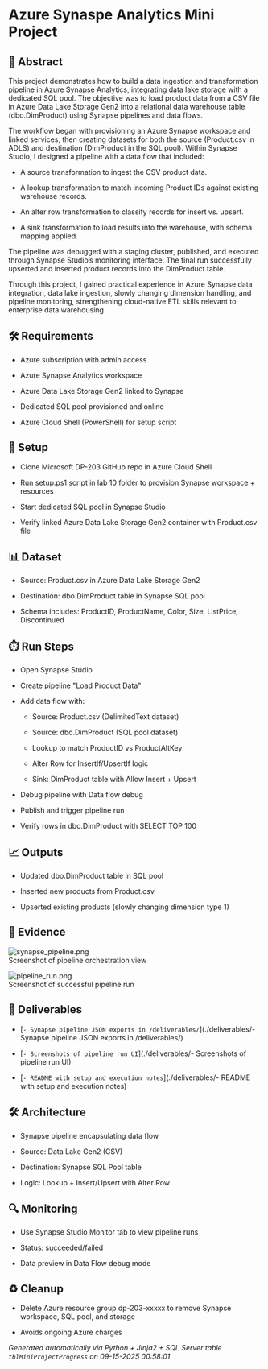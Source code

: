 # Azure Synaspe Analytics Mini Project


## 📖 Abstract
This project demonstrates how to build a data ingestion and transformation pipeline in Azure Synapse Analytics, integrating data lake storage with a dedicated SQL pool. The objective was to load product data from a CSV file in Azure Data Lake Storage Gen2 into a relational data warehouse table (dbo.DimProduct) using Synapse pipelines and data flows.

The workflow began with provisioning an Azure Synapse workspace and linked services, then creating datasets for both the source (Product.csv in ADLS) and destination (DimProduct in the SQL pool). Within Synapse Studio, I designed a pipeline with a data flow that included:

* A source transformation to ingest the CSV product data.

* A lookup transformation to match incoming Product IDs against existing warehouse records.

* An alter row transformation to classify records for insert vs. upsert.

* A sink transformation to load results into the warehouse, with schema mapping applied.

The pipeline was debugged with a staging cluster, published, and executed through Synapse Studio’s monitoring interface. The final run successfully upserted and inserted product records into the DimProduct table.

Through this project, I gained practical experience in Azure Synapse data integration, data lake ingestion, slowly changing dimension handling, and pipeline monitoring, strengthening cloud-native ETL skills relevant to enterprise data warehousing.



## 🛠 Requirements
- Azure subscription with admin access
- Azure Synapse Analytics workspace
- Azure Data Lake Storage Gen2 linked to Synapse
- Dedicated SQL pool provisioned and online
- Azure Cloud Shell (PowerShell) for setup script



## 🧰 Setup
- Clone Microsoft DP-203 GitHub repo in Azure Cloud Shell
- Run setup.ps1 script in lab 10 folder to provision Synapse workspace + resources
- Start dedicated SQL pool in Synapse Studio
- Verify linked Azure Data Lake Storage Gen2 container with Product.csv file



## 📊 Dataset
- Source: Product.csv in Azure Data Lake Storage Gen2
- Destination: dbo.DimProduct table in Synapse SQL pool
- Schema includes: ProductID, ProductName, Color, Size, ListPrice, Discontinued



## ⏱️ Run Steps
- Open Synapse Studio
- Create pipeline "Load Product Data"
- Add data flow with:
  - Source: Product.csv (DelimitedText dataset)
  - Source: dbo.DimProduct (SQL pool dataset)
  - Lookup to match ProductID vs ProductAltKey
  - Alter Row for InsertIf/UpsertIf logic
  - Sink: DimProduct table with Allow Insert + Upsert
- Debug pipeline with Data flow debug
- Publish and trigger pipeline run
- Verify rows in dbo.DimProduct with SELECT TOP 100



## 📈 Outputs
- Updated dbo.DimProduct table in SQL pool
- Inserted new products from Product.csv
- Upserted existing products (slowly changing dimension type 1)



## 📸 Evidence

![synapse_pipeline.png](./evidence/synapse_pipeline.png)  
Screenshot of pipeline orchestration view

![pipeline_run.png](./evidence/pipeline_run.png)  
Screenshot of successful pipeline run




## 📎 Deliverables

- [`- Synapse pipeline JSON exports in /deliverables/`](./deliverables/- Synapse pipeline JSON exports in /deliverables/)

- [`- Screenshots of pipeline run UI`](./deliverables/- Screenshots of pipeline run UI)

- [`- README with setup and execution notes`](./deliverables/- README with setup and execution notes)




## 🛠️ Architecture
- Synapse pipeline encapsulating data flow
- Source: Data Lake Gen2 (CSV)
- Destination: Synapse SQL Pool table
- Logic: Lookup + Insert/Upsert with Alter Row



## 🔍 Monitoring
- Use Synapse Studio Monitor tab to view pipeline runs
- Status: succeeded/failed
- Data preview in Data Flow debug mode



## ♻️ Cleanup
- Delete Azure resource group dp-203-xxxxx to remove Synapse workspace, SQL pool, and storage
- Avoids ongoing Azure charges



*Generated automatically via Python + Jinja2 + SQL Server table `tblMiniProjectProgress` on 09-15-2025 00:58:01*